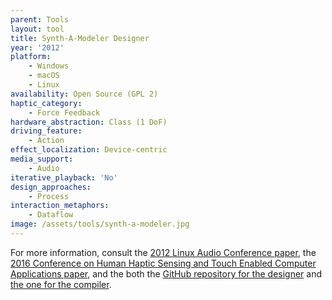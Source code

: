 ```yaml
---
parent: Tools
layout: tool
title: Synth-A-Modeler Designer
year: '2012'
platform:
    - Windows
    - macOS
    - Linux
availability: Open Source (GPL 2)
haptic_category:
    - Force Feedback
hardware_abstraction: Class (1 DoF)
driving_feature:
    - Action
effect_localization: Device-centric
media_support:
    - Audio
iterative_playback: 'No'
design_approaches:
    - Process
interaction_metaphors:
    - Dataflow
image: /assets/tools/synth-a-modeler.jpg
---
```

For more information, consult the [2012 Linux Audio Conference paper](https://hal.archives-ouvertes.fr/hal-03162970),
the [2016 Conference on Human Haptic Sensing and Touch Enabled Computer Applications paper](https://doi.org/10.1007/978-3-319-42324-1_48),
and the both the [GitHub repository for the designer](https://github.com/ptrv/SaM-Designer) and [the one for the compiler](https://github.com/eberdahl/SaM).
